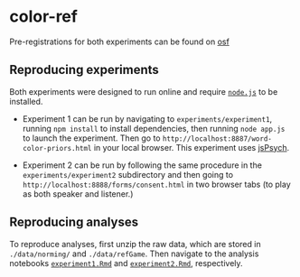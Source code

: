 # color-ref

Pre-registrations for both experiments can be found on [osf](https://osf.io/fcsyz/registrations)

## Reproducing experiments

Both experiments were designed to run online and require [`node.js`](https://nodejs.org/en/) to be installed.

* Experiment 1 can be run by navigating to `experiments/experiment1`, running `npm install` to install dependencies, then running `node app.js` to launch the experiment. Then go to `http://localhost:8887/word-color-priors.html` in your local browser. This experiment uses [jsPsych](https://www.jspsych.org).

* Experiment 2 can be run by following the same procedure in the `experiments/experiment2` subdirectory and then going to `http://localhost:8888/forms/consent.html` in two browser tabs (to play as both speaker and listener.)

## Reproducing analyses

To reproduce analyses, first unzip the raw data, which are stored in `./data/norming/` and `./data/refGame`. Then navigate to the analysis notebooks [`experiment1.Rmd`](https://github.com/hawkrobe/color-ref/blob/master/analyses/experiment1.Rmd) and [`experiment2.Rmd`](https://github.com/hawkrobe/color-ref/blob/master/analyses/experiment2.Rmd), respectively. 

